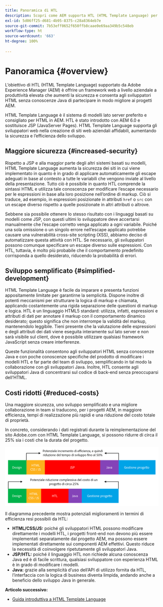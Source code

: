 ```yaml
---
title: Panoramica di HTL
description: Scopri come AEM supporta HTL (HTML Template Language) per offrire un’infrastruttura web di livello enterprise produttiva. HTL aumenta la sicurezza e consente agli sviluppatori HTML senza conoscenze Java di partecipare in modo migliore ai progetti AEM.
exl-id: 5d06ff25-d681-4b95-8375-c28a8364eb7e
source-git-commit: 7b53eff0652f650ffb8caae0e69aa349b5c548eb
workflow-type: ht
source-wordcount: '663'
ht-degree: 100%

---
```


# Panoramica {#overview}

L’obiettivo di HTL (HTML Template Language) supportato da Adobe Experience Manager (AEM) è offrire un framework web a livello aziendale a produttività elevata che aumenti la sicurezza e consenta agli sviluppatori HTML senza conoscenze Java di partecipare in modo migliore ai progetti AEM.

HTML Template Language è il sistema di modelli lato server preferito e consigliato per HTML in AEM. HTL è stato introdotto con AEM 6.0 e sostituisce JSP (JavaServer Pages). HTML Template Language supporta gli sviluppatori web nella creazione di siti web aziendali affidabili, aumentando la sicurezza e l’efficienza dello sviluppo.

## Maggiore sicurezza {#increased-security}

Rispetto a JSP e alla maggior parte degli altri sistemi basati su modelli, HTML Template Language aumenta la sicurezza dei siti in cui viene implementato in quanto è in grado di applicare automaticamente gli escape adeguati in base al contesto a tutte le variabili che vengono inviate al livello della presentazione. Tutto ciò è possibile in quanto HTL comprende la sintassi HTML e utilizza tale conoscenza per modificare l’escape necessario per le espressioni in base alla loro posizione nell’ordine di markup. Ciò si traduce, ad esempio, in espressioni posizionate in attributi `href` o `src` con un escape diverso rispetto a quelle posizionate in altri attributi o altrove.

Sebbene sia possibile ottenere lo stesso risultato con i linguaggi basati su modelli come JSP, con questi ultimi lo sviluppatore deve accertarsi manualmente che l’escape corretto venga applicato a ogni variabile. Poiché una sola omissione o un singolo errore nell’escape applicato potrebbe causare una vulnerabilità cross-site scripting (XSS), abbiamo deciso di automatizzare questa attività con HTL. Se necessario, gli sviluppatori possono comunque specificare un escape diverso sulle espressioni. Con HTL, tuttavia, è molto più probabile che il comportamento predefinito corrisponda a quello desiderato, riducendo la probabilità di errori.

## Sviluppo semplificato {#simplified-development}

HTML Template Language è facile da imparare e presenta funzioni appositamente limitate per garantirne la semplicità. Dispone inoltre di potenti meccanismi per strutturare la logica di markup e chiamata, applicando costantemente una rigida separazione delle questioni di markup e logica. HTL è un linguaggio HTML5 standard: utilizza, infatti, espressioni e attributi di dati per annotare il markup con il comportamento dinamico desiderato; questo significa che non interrompe la validità del markup, mantenendolo leggibile. Tieni presente che la valutazione delle espressioni e degli attributi dei dati viene eseguita interamente sul lato server e non sarà visibile sul client, dove è possibile utilizzare qualsiasi framework JavaScript senza creare interferenze.

Queste funzionalità consentono agli sviluppatori HTML senza conoscenze Java e con poche conoscenze specifiche del prodotto di modificare i modelli HTL e far parte del team di sviluppo, semplificando in tal modo la collaborazione con gli sviluppatori Java. Inoltre, HTL consente agli sviluppatori Java di concentrarsi sul codice di back-end senza preoccuparsi dell’HTML.

## Costi ridotti {#reduced-costs}

Una maggiore sicurezza, uno sviluppo semplificato e una migliore collaborazione in team si traducono, per i progetti AEM, in maggiore efficienza, tempi di realizzazione più rapidi e una riduzione del costo totale di proprietà.

In concreto, considerando i dati registrati durante la reimplementazione del sito Adobe.com con HTML Template Language, si possono ridurre di circa il 25% sia i costi che la durata del progetto.

![Aumento dell’efficienza e riduzione dei costi](assets/chlimage_1.png)

Il diagramma precedente mostra potenziali miglioramenti in termini di efficienza resi possibili da HTL:

* **HTML/CSS/JS:** poiché gli sviluppatori HTML possono modificare direttamente i modelli HTL, i progetti front-end non devono più essere implementati separatamente dal progetto AEM, ma possono essere implementati direttamente sui componenti AEM effettivi. Questo riduce la necessità di coinvolgere ripetutamente gli sviluppatori Java.
* **JSP/HTL:** poiché il linguaggio HTL non richiede alcuna conoscenza Java ed è di facile scrittura, qualsiasi sviluppatore con esperienza HTML è in grado di modificare i modelli.
* **Java:** grazie alla semplicità d’uso dell’API di utilizzo fornita da HTL, l’interfaccia con la logica di business diventa limpida, andando anche a beneficio dello sviluppo Java in generale.

**Articolo successivo:**

* [Guida introduttiva a HTML Template Language](getting-started.md)
